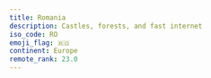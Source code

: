 ```yaml
---
title: Romania
description: Castles, forests, and fast internet
iso_code: RO
emoji_flag: 🇷🇴
continent: Europe
remote_rank: 23.0
---
```

